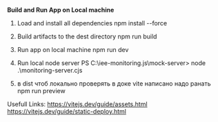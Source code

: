 **Build and Run App on Local machine**
1. Load and install all dependencies
   npm install --force
2. Build artifacts to the dest directory
   npm run build

3. Run app on local machine
   npm run dev
4. Run local node server
   PS C:\iee-monitoring.js\mock-server> node .\monitoring-server.cjs

5. в dist чтоб локально проверять в доке vite написано
   надо ранать npm run preview

Usefull Links:
https://vitejs.dev/guide/assets.html
https://vitejs.dev/guide/static-deploy.html